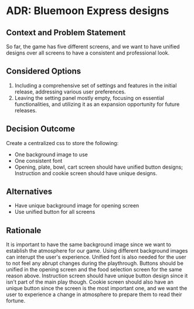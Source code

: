 # ADR: Bluemoon Express designs

## Context and Problem Statement

So far, the game has five different screens, and we want to have unified designs over all screens to have a consistent and professional look.

## Considered Options

1. Including a comprehensive set of settings and features in the initial release, addressing various user preferences.
2. Leaving the setting panel mostly empty, focusing on essential functionalities, and utilizing it as an expansion opportunity for future releases.

## Decision Outcome

Create a centralized css to store the following:

- One background image to use
- One consistent font
- Opening, plate, bowl, cart screen should have unified button designs; Instruction and cookie screen should have unique designs.

## Alternatives

- Have unique background image for opening screen
- Use unified button for all screens

## Rationale

It is important to have the same background image since we want to establish the atmosphere for our game. Using different background images can interupt the user's experience.
Unified font is also needed for the user to not feel any abrupt changes during the playthrough.
Buttons should be unified in the opening screen and the food selection screen for the same reason above. Instruction screen should have unique button design since it isn't part of the main play though.
Cookie screen should also have an unique button since the screen is the most important one, and we want the user to experience a change in atmosphere to prepare them to read their fortune.
